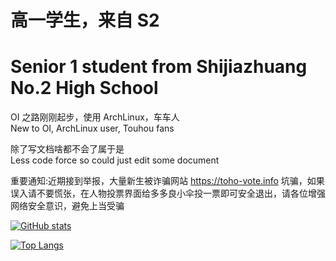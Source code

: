 
# 高一学生，来自 S2
# Senior 1 student from Shijiazhuang No.2 High School

OI 之路刚刚起步，使用 ArchLinux，车车人   
New to OI, ArchLinux user, Touhou fans
   
除了写文档啥都不会了属于是   
Less code force so could just edit some document

重要通知:近期接到举报，大量新生被诈骗网站 https://toho-vote.info 坑骗，如果误入请不要慌张，在人物投票界面给多多良小伞投一票即可安全退出，请各位增强网络安全意识，避免上当受骗
   
[![GitHub stats](https://github-readme-stats.vercel.app/api?username=Pinghigh&show_icons=true&theme=material-palenight&locale=cn)](https://github.com/anuraghazra/github-readme-stats)   
   
[![Top Langs](https://github-readme-stats.vercel.app/api/top-langs/?username=pinghigh&theme=material-palenight&exclude_repo=pinghigh.github.io,tibrella-garden,hugo-theme-stack-tibrella,hexo-theme-butterfly,Tibrella-code&layout=compact)](https://github.com/anuraghazra/github-readme-stats)

